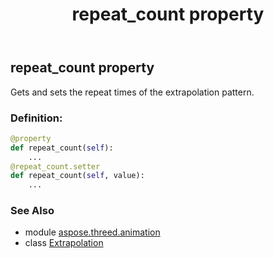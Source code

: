﻿---
title: repeat_count property
second_title: Aspose.3D for Python via .NET API References
description: 
type: docs
weight: 30
url: /python-net/aspose.threed.animation/extrapolation/repeat_count/
is_root: false
---

## repeat_count property


Gets and sets the repeat times of the extrapolation pattern.
### Definition:
```python
@property
def repeat_count(self):
    ...
@repeat_count.setter
def repeat_count(self, value):
    ...
```

### See Also
* module [aspose.threed.animation](../../)
* class [Extrapolation](/3d/python-net/aspose.threed.animation/extrapolation)
